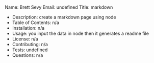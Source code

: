 #
Name: Brett Sevy
Email: undefined
Title: markdown
  * Description: create a markdown page using node
  * Table of Contents: n/a
  * Installation: n/a
  * Usage: you input the data in node then it generates a readme file
  * License: n/a
  * Contributing: n/a
  * Tests: undefined
  * Questions: n/a
